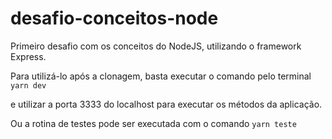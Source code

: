 # desafio-conceitos-node

Primeiro desafio com os conceitos do NodeJS, utilizando o framework Express.

Para utilizá-lo após a clonagem, basta executar o comando pelo terminal
`yarn dev`

e utilizar a porta 3333 do localhost para executar os métodos da aplicação.

Ou a rotina de testes pode ser executada com o comando
`yarn teste`
